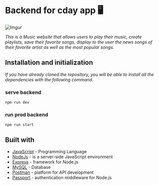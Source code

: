# Backend for cday app 🖥
![Imgur](https://i.imgur.com/KcGewZg.png)


_This is a Music website that allows users to play their music, create playlists, save their favorite songs, display to the user the news songs of their favorite artist as well as the most popular songs._

## Installation and initialization

_If you have already cloned the repository, you will be able to install all the dependencies with the following command._

### serve backend

```
npm run dev
```

### run prod backend

```
npm run start
```

## Built with 

- [JavaScript](https://www.javascript.com/) - Programming Language
- [NodeJs](https://https://nodejs.org/en//) - is a server-side JavaScript environment
- [Express](http://expressjs.com/) - framework for Node.js
- [MySQL](https://www.mongodb.com/es) - Database
- [Postman](https://www.postman.com/) - platform for API development
- [Passport](http://www.passportjs.org/) - authentication middleware for Node.js
